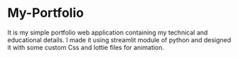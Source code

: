 # My-Portfolio
It is my simple portfolio web application containing my technical and educational details. I made it using streamlit module of python and designed it with some custom Css and lottie files for animation.
